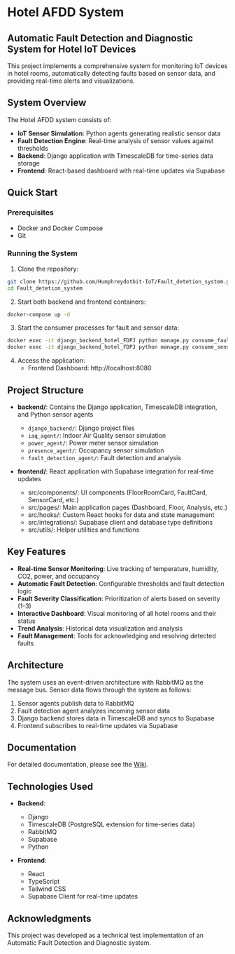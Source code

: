 # Hotel AFDD System

## Automatic Fault Detection and Diagnostic System for Hotel IoT Devices

This project implements a comprehensive system for monitoring IoT devices in hotel rooms, automatically detecting faults based on sensor data, and providing real-time alerts and visualizations.

## System Overview

The Hotel AFDD system consists of:

- **IoT Sensor Simulation**: Python agents generating realistic sensor data
- **Fault Detection Engine**: Real-time analysis of sensor values against thresholds
- **Backend**: Django application with TimescaleDB for time-series data storage
- **Frontend**: React-based dashboard with real-time updates via Supabase

## Quick Start

### Prerequisites

- Docker and Docker Compose
- Git

### Running the System

1. Clone the repository:
```bash
git clone https://github.com/Humphreydotbit-IoT/Fault_detetion_system.git
cd Fault_detetion_system
```

2. Start both backend and frontend containers:
```bash
docker-compose up -d
```

3. Start the consumer processes for fault and sensor data:
```bash
docker exec -it django_backend_hotel_FDPJ python manage.py consume_faults
docker exec -it django_backend_hotel_FDPJ python manage.py consume_sensors
```

4. Access the application:
   - Frontend Dashboard: http://localhost:8080

## Project Structure

- **backend/**: Contains the Django application, TimescaleDB integration, and Python sensor agents
  - `django_backend/`: Django project files
  - `iaq_agent/`: Indoor Air Quality sensor simulation
  - `power_agent/`: Power meter sensor simulation
  - `presence_agent/`: Occupancy sensor simulation
  - `fault_detection_agent/`: Fault detection and analysis

- **frontend/**: React application with Supabase integration for real-time updates
  - src/components/: UI components (FloorRoomCard, FaultCard, SensorCard, etc.)
  - src/pages/: Main application pages (Dashboard, Floor, Analysis, etc.)
  - src/hooks/: Custom React hooks for data and state management
  - src/integrations/: Supabase client and database type definitions
  - src/utils/: Helper utilities and functions

## Key Features

- **Real-time Sensor Monitoring**: Live tracking of temperature, humidity, CO2, power, and occupancy
- **Automatic Fault Detection**: Configurable thresholds and fault detection logic
- **Fault Severity Classification**: Prioritization of alerts based on severity (1-3)
- **Interactive Dashboard**: Visual monitoring of all hotel rooms and their status
- **Trend Analysis**: Historical data visualization and analysis
- **Fault Management**: Tools for acknowledging and resolving detected faults

## Architecture

The system uses an event-driven architecture with RabbitMQ as the message bus. Sensor data flows through the system as follows:

1. Sensor agents publish data to RabbitMQ
2. Fault detection agent analyzes incoming sensor data
3. Django backend stores data in TimescaleDB and syncs to Supabase
4. Frontend subscribes to real-time updates via Supabase

## Documentation

For detailed documentation, please see the [Wiki](https://github.com/Humphreydotbit-IoT/Fault_detetion_system/wiki).

## Technologies Used

- **Backend**:
  - Django
  - TimescaleDB (PostgreSQL extension for time-series data)
  - RabbitMQ
  - Supabase
  - Python

- **Frontend**:
  - React
  - TypeScript
  - Tailwind CSS
  - Supabase Client for real-time updates


## Acknowledgments

This project was developed as a technical test implementation of an Automatic Fault Detection and Diagnostic system.
